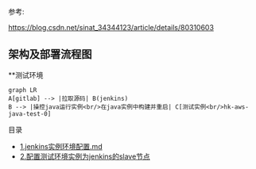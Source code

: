

参考:



https://blog.csdn.net/sinat_34344123/article/details/80310603



## 架构及部署流程图



**测试环境

```mermaid
graph LR
A[gitlab] --> |拉取源码| B(jenkins)
B --> |操控java运行实例<br/>在java实例中构建并重启| C[测试实例<br/>hk-aws-java-test-0]
```





目录

- [1.jenkins实例环境配置.md](jenkins实例环境配置.md)
- [2.配置测试环境实例为jenkins的slave节点](配置测试环境实例为jenkins的slave节点.md)





